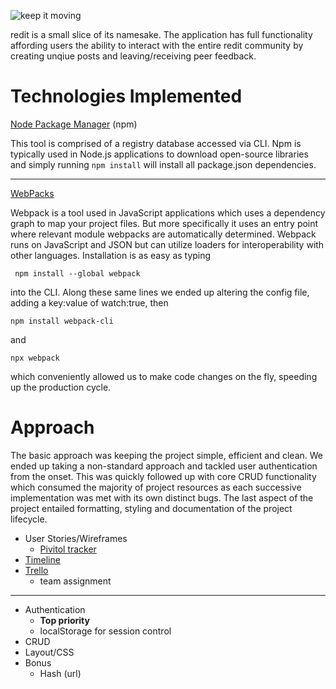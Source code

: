 ![keep it moving](https://i.imgur.com/wUsFUAS.png)

redit is a small slice of its namesake. The application has full functionality affording users the ability to interact with the entire redit community by creating unqiue posts and leaving/receiving peer feedback.


# Technologies Implemented

  [Node Package Manager](https://www.npmjs.com) (npm)
  
  This tool is comprised of a registry database accessed via CLI. Npm is typically used in Node.js applications to download open-source libraries and simply running `npm install` will install all package.json dependencies. 

---

  [WebPacks](https://webpack.js.org)

  Webpack is a tool used in JavaScript applications which uses a dependency graph to map your project files.
But more specifically it uses an entry point where relevant module webpacks are automatically determined. Webpack runs on JavaScript and JSON but can utilize loaders for interoperability with other languages. Installation is as easy as typing

     npm install --global webpack

  into the CLI. Along these same lines we ended up altering the config file, adding a key:value of watch:true, then

    npm install webpack-cli

and

    npx webpack

which conveniently allowed us to make code changes on the fly, speeding up the production cycle.


# Approach

The basic approach was keeping the project simple, efficient and clean. We ended up taking a non-standard approach and tackled user authentication from the onset. This was quickly followed up with core CRUD functionality which consumed the majority of project resources as each successive implementation was met with its own distinct bugs. The last aspect of the project entailed formatting, styling and documentation of the project lifecycle.

* User Stories/Wireframes
  * [Pivitol tracker](https://www.pivotaltracker.com/n/projects/2400264)
* [Timeline](https://github.com/gkopplin/redit/wiki/Timeline)
* [Trello](https://trello.com/b/r4PQPK5U/redit)
  * team assignment 
---
* Authentication
  * **Top priority**
  * localStorage for session control
* CRUD
* Layout/CSS
* Bonus
  * Hash (url)
  
  
